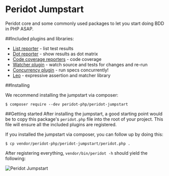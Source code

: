 Peridot Jumpstart
=================
Peridot core and some commonly used packages to let you start doing BDD in PHP ASAP.

##Included plugins and libraries:

* [List reporter](https://github.com/peridot-php/peridot-list-reporter) - list test results
* [Dot reporter](https://github.com/peridot-php/peridot-dot-reporter) - show results as dot matrix
* [Code coverage reporters](https://github.com/peridot-php/peridot-code-coverage-reporters) - code coverage
* [Watcher plugin](https://github.com/peridot-php/peridot-watcher-plugin) - watch source and tests for changes and re-run
* [Concurrency plugin](https://github.com/peridot-php/peridot-concurrency) - run specs concurrently!
* [Leo](https://github.com/peridot-php/leo) - expressive assertion and matcher library

##Installing

We recommend installing the jumpstart via composer:

```
$ composer require --dev peridot-php/peridot-jumpstart
```

##Getting started
After installing the jumpstart, a good starting point would be to copy this package's `peridot.php` file into the
root of your project. This file will ensure all the included plugins are registered.

If you installed the jumpstart via composer, you can follow up by doing this:

```
$ cp vendor/peridot-php/peridot-jumpstart/peridot.php .
```

After registering everything, `vendor/bin/peridot -h` should yield the following:

![Peridot Jumpstart](https://raw.github.com/peridot-php/peridot-jumpstart/master/output.png "Peridot jumpstart help")
